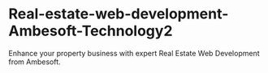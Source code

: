 # Real-estate-web-development-Ambesoft-Technology2
 Enhance your property business with expert Real Estate Web Development from Ambesoft.
